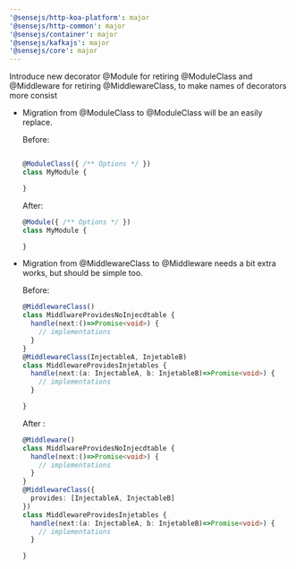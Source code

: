 ```yaml
---
'@sensejs/http-koa-platform': major
'@sensejs/http-common': major
'@sensejs/container': major
'@sensejs/kafkajs': major
'@sensejs/core': major
---
```


Introduce new decorator @Module for retiring @ModuleClass and @Middleware
for retiring @MiddlewareClass, to make names of decorators more consist

-   Migration from @ModuleClass to @ModuleClass will be an easily replace.

    Before:

    ```ts

    @ModuleClass({ /** Options */ })
    class MyModule {

    }

    ```

    After:
    ```ts
    @Module({ /** Options */ })
    class MyModule {

    }
    ```

-   Migration from @MiddlewareClass to @Middleware needs a bit extra works,
    but should be simple too.

    Before:

    ```ts
    @MiddlewareClass()
    class MiddlwareProvidesNoInjecdtable {
      handle(next:()=>Promise<void>) {
        // implementations
      }
    }
    @MiddlewareClass(InjectableA, InjetableB)
    class MiddlewareProvidesInjetables {
      handle(next:(a: InjectableA, b: InjetableB)=>Promise<void>) {
        // implementations
      }

    }
    ```
    After :

    ```ts
    @Middleware()
    class MiddlwareProvidesNoInjecdtable {
      handle(next:()=>Promise<void>) {
        // implementations
      }
    }
    @MiddlewareClass({
      provides: [InjectableA, InjectableB]
    })
    class MiddlewareProvidesInjetables {
      handle(next:(a: InjectableA, b: InjetableB)=>Promise<void>) {
        // implementations
      }

    }
    ```
